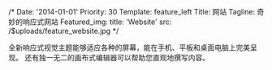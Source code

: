 /*
Date: '2014-01-01'
Priority: 30
Template: feature_left
Title: 网站
Tagline: 奇妙的响应式网站
Featured_img:
  title: 'Website'
  src: /$uploads/feature_website.jpg
*/
<p>
  全新响应式视觉主题能够适应各种的屏幕，能在手机、平板和桌面电脑上完美呈现。
  还有独一无二的画布式编辑器可以帮助您直观地撰写内容。
</p>